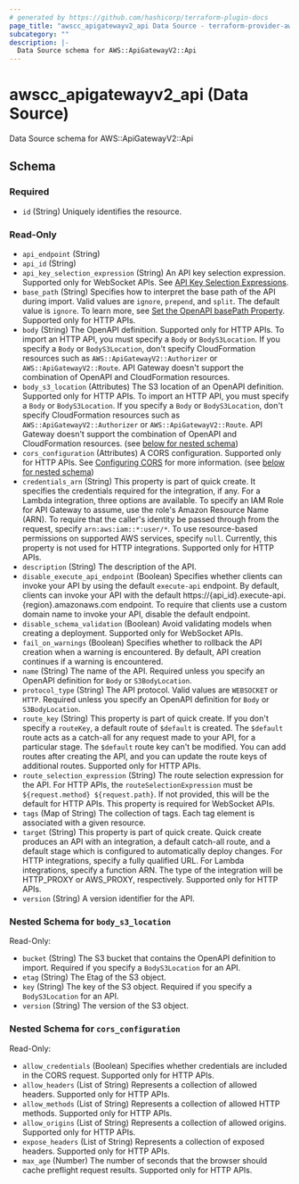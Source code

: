 ```yaml
---
# generated by https://github.com/hashicorp/terraform-plugin-docs
page_title: "awscc_apigatewayv2_api Data Source - terraform-provider-awscc"
subcategory: ""
description: |-
  Data Source schema for AWS::ApiGatewayV2::Api
---
```


# awscc_apigatewayv2_api (Data Source)

Data Source schema for AWS::ApiGatewayV2::Api



<!-- schema generated by tfplugindocs -->
## Schema

### Required

- `id` (String) Uniquely identifies the resource.

### Read-Only

- `api_endpoint` (String)
- `api_id` (String)
- `api_key_selection_expression` (String) An API key selection expression. Supported only for WebSocket APIs. See [API Key Selection Expressions](https://docs.aws.amazon.com/apigateway/latest/developerguide/apigateway-websocket-api-selection-expressions.html#apigateway-websocket-api-apikey-selection-expressions).
- `base_path` (String) Specifies how to interpret the base path of the API during import. Valid values are ``ignore``, ``prepend``, and ``split``. The default value is ``ignore``. To learn more, see [Set the OpenAPI basePath Property](https://docs.aws.amazon.com/apigateway/latest/developerguide/api-gateway-import-api-basePath.html). Supported only for HTTP APIs.
- `body` (String) The OpenAPI definition. Supported only for HTTP APIs. To import an HTTP API, you must specify a ``Body`` or ``BodyS3Location``. If you specify a ``Body`` or ``BodyS3Location``, don't specify CloudFormation resources such as ``AWS::ApiGatewayV2::Authorizer`` or ``AWS::ApiGatewayV2::Route``. API Gateway doesn't support the combination of OpenAPI and CloudFormation resources.
- `body_s3_location` (Attributes) The S3 location of an OpenAPI definition. Supported only for HTTP APIs. To import an HTTP API, you must specify a ``Body`` or ``BodyS3Location``. If you specify a ``Body`` or ``BodyS3Location``, don't specify CloudFormation resources such as ``AWS::ApiGatewayV2::Authorizer`` or ``AWS::ApiGatewayV2::Route``. API Gateway doesn't support the combination of OpenAPI and CloudFormation resources. (see [below for nested schema](#nestedatt--body_s3_location))
- `cors_configuration` (Attributes) A CORS configuration. Supported only for HTTP APIs. See [Configuring CORS](https://docs.aws.amazon.com/apigateway/latest/developerguide/http-api-cors.html) for more information. (see [below for nested schema](#nestedatt--cors_configuration))
- `credentials_arn` (String) This property is part of quick create. It specifies the credentials required for the integration, if any. For a Lambda integration, three options are available. To specify an IAM Role for API Gateway to assume, use the role's Amazon Resource Name (ARN). To require that the caller's identity be passed through from the request, specify ``arn:aws:iam::*:user/*``. To use resource-based permissions on supported AWS services, specify ``null``. Currently, this property is not used for HTTP integrations. Supported only for HTTP APIs.
- `description` (String) The description of the API.
- `disable_execute_api_endpoint` (Boolean) Specifies whether clients can invoke your API by using the default ``execute-api`` endpoint. By default, clients can invoke your API with the default https://{api_id}.execute-api.{region}.amazonaws.com endpoint. To require that clients use a custom domain name to invoke your API, disable the default endpoint.
- `disable_schema_validation` (Boolean) Avoid validating models when creating a deployment. Supported only for WebSocket APIs.
- `fail_on_warnings` (Boolean) Specifies whether to rollback the API creation when a warning is encountered. By default, API creation continues if a warning is encountered.
- `name` (String) The name of the API. Required unless you specify an OpenAPI definition for ``Body`` or ``S3BodyLocation``.
- `protocol_type` (String) The API protocol. Valid values are ``WEBSOCKET`` or ``HTTP``. Required unless you specify an OpenAPI definition for ``Body`` or ``S3BodyLocation``.
- `route_key` (String) This property is part of quick create. If you don't specify a ``routeKey``, a default route of ``$default`` is created. The ``$default`` route acts as a catch-all for any request made to your API, for a particular stage. The ``$default`` route key can't be modified. You can add routes after creating the API, and you can update the route keys of additional routes. Supported only for HTTP APIs.
- `route_selection_expression` (String) The route selection expression for the API. For HTTP APIs, the ``routeSelectionExpression`` must be ``${request.method} ${request.path}``. If not provided, this will be the default for HTTP APIs. This property is required for WebSocket APIs.
- `tags` (Map of String) The collection of tags. Each tag element is associated with a given resource.
- `target` (String) This property is part of quick create. Quick create produces an API with an integration, a default catch-all route, and a default stage which is configured to automatically deploy changes. For HTTP integrations, specify a fully qualified URL. For Lambda integrations, specify a function ARN. The type of the integration will be HTTP_PROXY or AWS_PROXY, respectively. Supported only for HTTP APIs.
- `version` (String) A version identifier for the API.

<a id="nestedatt--body_s3_location"></a>
### Nested Schema for `body_s3_location`

Read-Only:

- `bucket` (String) The S3 bucket that contains the OpenAPI definition to import. Required if you specify a ``BodyS3Location`` for an API.
- `etag` (String) The Etag of the S3 object.
- `key` (String) The key of the S3 object. Required if you specify a ``BodyS3Location`` for an API.
- `version` (String) The version of the S3 object.


<a id="nestedatt--cors_configuration"></a>
### Nested Schema for `cors_configuration`

Read-Only:

- `allow_credentials` (Boolean) Specifies whether credentials are included in the CORS request. Supported only for HTTP APIs.
- `allow_headers` (List of String) Represents a collection of allowed headers. Supported only for HTTP APIs.
- `allow_methods` (List of String) Represents a collection of allowed HTTP methods. Supported only for HTTP APIs.
- `allow_origins` (List of String) Represents a collection of allowed origins. Supported only for HTTP APIs.
- `expose_headers` (List of String) Represents a collection of exposed headers. Supported only for HTTP APIs.
- `max_age` (Number) The number of seconds that the browser should cache preflight request results. Supported only for HTTP APIs.
